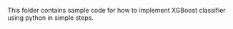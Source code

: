 This folder contains sample code for how to implement XGBoost classifier using python in simple steps.
